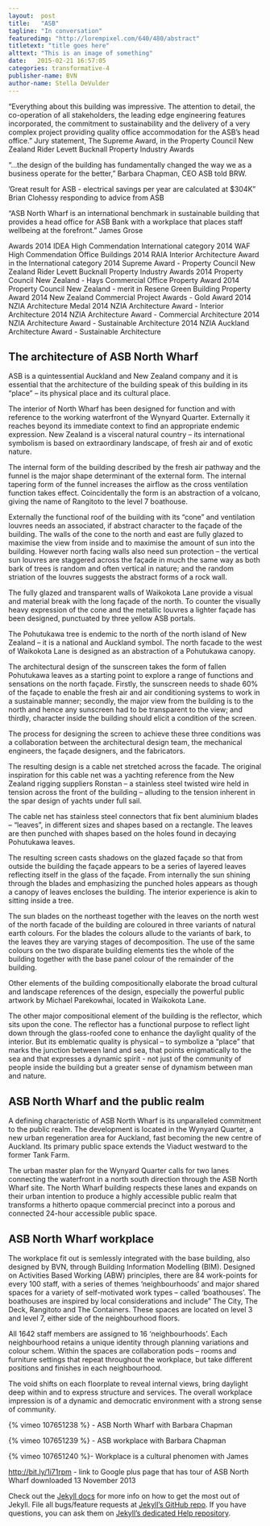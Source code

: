 ```yaml
---
layout:  post
title:   "ASB"
tagline: "In conversation"
featuredimg: "http://lorempixel.com/640/480/abstract"
titletext: "title goes here"
alttext: "This is an image of something"
date:   2015-02-21 16:57:05
categories: transformative-4
publisher-name: BVN
author-name: Stella DeVulder
---
```


“Everything about this building was impressive. The attention to detail, the co-operation of all stakeholders, the leading edge engineering features incorporated, the commitment to sustainability and the delivery of a very complex project providing quality office accommodation for the ASB’s head office.” Jury statement, The Supreme Award, in the Property Council New Zealand Rider Levett Bucknall Property Industry Awards

“…the design of the building has fundamentally changed the way we as a business operate for the better,” Barbara Chapman, CEO ASB told BRW.

’Great result for ASB - electrical savings per year are calculated at $304K” Brian Clohessy responding to advice from ASB

“ASB North Wharf is an international benchmark in sustainable building that provides a head office for ASB Bank with a workplace that places staff wellbeing at the forefront.” James Grose

Awards
2014 IDEA High Commendation International category
2014 WAF High Commendation Office Buildings
2014 RAIA Interior Architecture Award in the International category
2014 Supreme Award - Property Council New Zealand Rider Levett Bucknall Property Industry Awards
2014 Property Council New Zealand - Hays Commercial Office Property Award
2014 Property Council New Zealand - merit in Resene Green Building Property Award
2014 New Zealand Commercial Project Awards - Gold Award
2014 NZIA Architecture Medal
2014 NZIA Architecture Award - Interior Architecture
2014 NZIA Architecture Award - Commercial Architecture
2014 NZIA Architecture Award - Sustainable Architecture
2014 NZIA Auckland Architecture Award - Sustainable Architecture


## The architecture of ASB North Wharf ##

ASB is a quintessential Auckland and New Zealand company and it is essential that the architecture of the building speak of this building in its “place” – its physical place and its cultural place.

The interior of North Wharf has been designed for function and with reference to the working waterfront of the Wynyard Quarter. Externally it reaches beyond its immediate context to find an appropriate endemic expression. New Zealand is a visceral natural country – its international symbolism is based on extraordinary landscape, of fresh air and of exotic nature.

The internal form of the building described by the fresh air pathway and the funnel is the major shape determinant of the external form. The internal tapering form of the funnel increases the airflow as the cross ventilation function takes effect. Coincidentally the form is an abstraction of a volcano, giving the name of Rangitoto to the level 7 boathouse.

Externally the functional roof of the building with its “cone” and ventilation louvres needs an associated, if abstract character to the façade of the building. The walls of the cone to the north and east are fully glazed to maximise the view from inside and to maximise the amount of sun into the building. However north facing walls also need sun protection – the vertical sun louvres are staggered across the façade in much the same way as both bark of trees is random and often vertical in nature; and the random striation of the louvres suggests the abstract forms of a rock wall.

The fully glazed and transparent walls of Waikokota Lane provide a visual and material break with the long façade of the north. To counter the visually heavy expression of the cone and the metallic louvres a lighter façade has been designed, punctuated by three yellow ASB portals.

The Pohutukawa tree is endemic to the north of the north island of New Zealand – it is a national and Auckland symbol. The north facade to the west of Waikokota Lane is designed as an abstraction of a Pohutukawa canopy.

The architectural design of the sunscreen takes the form of fallen Pohutukawa leaves as a starting point to explore a range of functions and sensations on the north façade. Firstly, the sunscreen needs to shade 60% of the façade to enable the fresh air and air conditioning systems to work in a sustainable manner; secondly, the major view from the building is to the north and hence any sunscreen had to be transparent to the view; and thirdly, character inside the building should elicit a condition of the screen.

The process for designing the screen to achieve these three conditions was a collaboration between the architectural design team, the mechanical engineers, the façade designers, and the fabricators.

The resulting design is a cable net stretched across the facade. The original inspiration for this cable net was a yachting reference from the New Zealand rigging suppliers Ronstan – a stainless steel twisted wire held in tension across the front of the building – alluding to the tension inherent in the spar design of yachts under full sail.

The cable net has stainless steel connectors that fix bent aluminium blades – “leaves”, in different sizes and shapes based on a rectangle. The leaves are then punched with shapes based on the holes found in decaying Pohutukawa leaves.

The resulting screen casts shadows on the glazed façade so that from outside the building the façade appears to be a series of layered leaves reflecting itself in the glass of the façade. From internally the sun shining through the blades and emphasizing the punched holes appears as though a canopy of leaves encloses the building. The interior experience is akin to sitting inside a tree.

The sun blades on the northeast together with the leaves on the north west of the north facade of the building are coloured in three variants of natural earth colours. For the blades the colours allude to the variants of bark, to the leaves they are varying stages of decomposition. The use of the same colours on the two disparate building elements ties the whole of the building together with the base panel colour of the remainder of the building.

Other elements of the building compositionally elaborate the broad cultural and landscape references of the design, especially the powerful public artwork by Michael Parekowhai, located in Waikokota Lane.

The other major compositional element of the building is the reflector, which sits upon the cone. The reflector has a functional purpose to reflect light down through the glass-roofed cone to enhance the daylight quality of the interior. But its emblematic quality is physical – to symbolize a “place” that marks the junction between land and sea, that points enigmatically to the sea and that expresses a dynamic spirit - not just of the community of people inside the building but a greater sense of dynamism between man and nature.

## ASB North Wharf and the public realm ##

A defining characteristic of ASB North Wharf is its unparalleled commitment to the public realm. The development is located in the Wynyard Quarter, a new urban regeneration area for Auckland, fast becoming the new centre of Auckland. Its primary public space extends the Viaduct westward to the former Tank Farm.

The urban master plan for the Wynyard Quarter calls for two lanes connecting the waterfront in a north south direction through the ASB North Wharf site. The North Wharf building respects these lanes and expands on their urban intention to produce a highly accessible public realm that transforms a hitherto opaque commercial precinct into a porous and connected 24-hour accessible public space.

## ASB North Wharf workplace ##

The workplace fit out is semlessly integrated with the base building, also designed by BVN, through Building Information Modelling (BIM).  Designed on Activities Based Working (ABW) principles, there are 84 work-points for every 100 staff, with a series of themes ‘neighbourhoods’ and major shared spaces for a variety of self-motivated work types – called ‘boathouses’.  The boathouses are inspired by local considerations and include” The City, The Deck, Rangitoto and The Containers.  These spaces are located on level 3 and level 7, either side of the neighbourhood floors.

All 1642 staff members are assigned to 16 ‘neighbourhoods’.  Each neighbourhood retains a unique identity through planning variations and colour schem.  Within the spaces are collaboration pods – rooms and furniture settings that repeat throughout the workplace, but take different positions and finishes in each neighbourhood.

The void shifts on each floorplate to reveal internal views, bring daylight deep within and to express structure and services. The overall workplace impression is of a dynamic and democratic environment with a strong sense of community.



{% vimeo 107651238 %}  - ASB North Wharf with Barbara Chapman

{% vimeo 107651239 %} - ASB workplace with Barbara Chapman

{% vimeo 107651240 %}- Workplace is a cultural phenomen with James

http://bit.ly/1i71rpm - link to Google plus page that has tour of ASB North Wharf downloaded 13 November 2013




Check out the [Jekyll docs][jekyll] for more info on how to get the most out of Jekyll. File all bugs/feature requests at [Jekyll’s GitHub repo][jekyll-gh]. If you have questions, you can ask them on [Jekyll’s dedicated Help repository][jekyll-help].

[jekyll]:      http://jekyllrb.com
[jekyll-gh]:   https://github.com/jekyll/jekyll
[jekyll-help]: https://github.com/jekyll/jekyll-help
